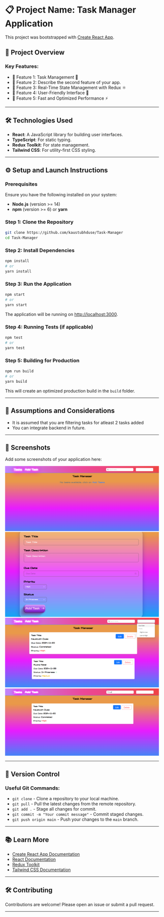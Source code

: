 
# 📋 Project Name: Task Manager Application

This project was bootstrapped with [Create React App](https://github.com/facebook/create-react-app).

## 🚀 Project Overview

### Key Features:
- 📌 Feature 1: Task Management 📝
- 📌 Feature 2: Describe the second feature of your app.
- 📌 Feature 3: Real-Time State Management with Redux ⚛️
- 📌 Feature 4: User-Friendly Interface 🎨
- 📌 Feature 5: Fast and Optimized Performance ⚡

---

## 🛠️ Technologies Used
- **React**: A JavaScript library for building user interfaces.
- **TypeScript**: For static typing.
- **Redux Toolkit**: For state management.
- **Tailwind CSS**: For utility-first CSS styling.

---

## ⚙️ Setup and Launch Instructions

### Prerequisites
Ensure you have the following installed on your system:
- **Node.js** (version >= 14)
- **npm** (version >= 6) or **yarn**

### Step 1: Clone the Repository
```bash
git clone https://github.com/kaustubhduse/Task-Manager
cd Task-Manager
```

### Step 2: Install Dependencies
```bash
npm install
# or
yarn install
```

### Step 3: Run the Application
```bash
npm start
# or
yarn start
```
The application will be running on [http://localhost:3000](http://localhost:3000).

### Step 4: Running Tests (if applicable)
```bash
npm test
# or
yarn test
```

### Step 5: Building for Production
```bash
npm run build
# or
yarn build
```
This will create an optimized production build in the `build` folder.



---

## 📝 Assumptions and Considerations
- It is assumed that you are filtering tasks for atleast 2 tasks added
- You can integrate backend in future.

---

## 📸 Screenshots
Add some screenshots of your application here:

![Screenshot 1](./screenshots/s1.png)
![Screenshot 2](./screenshots/s2.png)
![Screenshot 3](./screenshots/s3.png)
![Screenshot 4](./screenshots/s4.png)

---

## 🔄 Version Control
### Useful Git Commands:
- `git clone` - Clone a repository to your local machine.
- `git pull` - Pull the latest changes from the remote repository.
- `git add .` - Stage all changes for commit.
- `git commit -m "Your commit message"` - Commit staged changes.
- `git push origin main` - Push your changes to the `main` branch.

---

## 📚 Learn More
- [Create React App Documentation](https://facebook.github.io/create-react-app/docs/getting-started)
- [React Documentation](https://reactjs.org/)
- [Redux Toolkit](https://redux-toolkit.js.org/)
- [Tailwind CSS Documentation](https://tailwindcss.com/docs)

---

## 🛠️ Contributing
Contributions are welcome! Please open an issue or submit a pull request.

---


